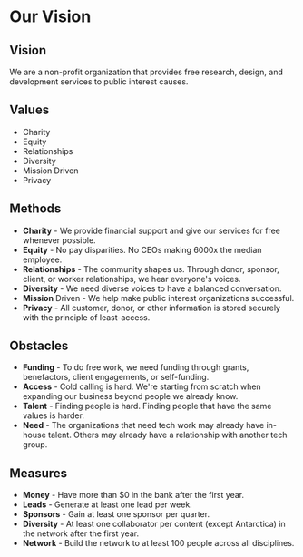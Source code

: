 # Our Vision

## Vision
We are a non-profit organization that provides free research, design, and development services to public interest causes.

## Values
- Charity
- Equity
- Relationships
- Diversity
- Mission Driven
- Privacy

## Methods
- **Charity** - We provide financial support and give our services for free whenever possible.
- **Equity** - No pay disparities. No CEOs making 6000x the median employee.
- **Relationships** - The community shapes us. Through donor, sponsor, client, or worker relationships, we hear everyone's voices.
- **Diversity** - We need diverse voices to have a balanced conversation.
- **Mission** Driven - We help make public interest organizations successful.
- **Privacy** - All customer, donor, or other information is stored securely with the principle of least-access.

## Obstacles
- **Funding** - To do free work, we need funding through grants, benefactors, client engagements, or self-funding.
- **Access** - Cold calling is hard. We're starting from scratch when expanding our business beyond people we already know.
- **Talent** - Finding people is hard. Finding people that have the same values is harder. 
- **Need** - The organizations that need tech work may already have in-house talent. Others may already have a relationship with another tech group.

## Measures
- **Money** - Have more than $0 in the bank after the first year.
- **Leads** - Generate at least one lead per week.
- **Sponsors** - Gain at least one sponsor per quarter.
- **Diversity** - At least one collaborator per content (except Antarctica) in the network after the first year.
- **Network** - Build the network to at least 100 people across all disciplines.
